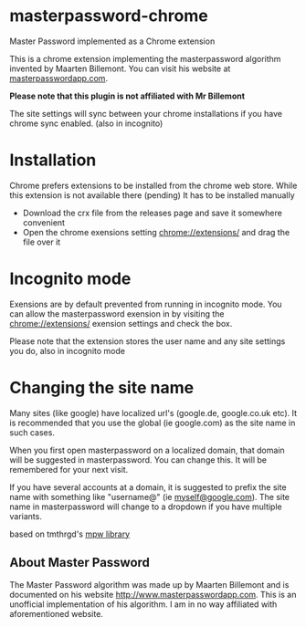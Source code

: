 # masterpassword-chrome
Master Password implemented as a Chrome extension

This is a chrome extension implementing the masterpassword algorithm invented by Maarten Billemont. You can visit his website at [masterpasswordapp.com](http://masterpasswordapp.com). 

**Please note that this plugin is not affiliated with Mr Billemont**

The site settings will sync between your chrome installations if you have chrome sync enabled. (also in incognito)

# Installation
Chrome prefers extensions to be installed from the chrome web store. While this extension is not available there (pending) It has to be installed manually
* Download the crx file from the releases page and save it somewhere convenient
* Open the chrome exensions setting [chrome://extensions/](chrome://extensions/) and drag the file over it

# Incognito mode
Exensions are by default prevented from running in incognito mode. You can allow the masterpassword exension in by visiting the [chrome://extensions/](chrome://extensions/) exension settings and check the box.

Please note that the extension stores the user name and any site settings you do, also in incognito mode

# Changing the site name
Many sites (like google) have localized url's (google.de, google.co.uk etc). It is recommended that you use the global (ie google.com) as the site name in such cases.

When you first open masterpassword on a localized domain, that domain will be suggested in masterpassword. You can change this. It will be remembered for your next visit.

If you have several accounts at a domain, it is suggested to prefix the site name with something like "username@" (ie myself@google.com). The site name in masterpassword will change to a dropdown if you have multiple variants.








based on tmthrgd's [mpw library](https://github.com/tmthrgd/mpw-js)

## About Master Password
The Master Password algorithm was made up by Maarten Billemont and is documented on his website http://www.masterpasswordapp.com. This is an unofficial implementation of his algorithm. I am in no way affiliated with aforementioned website. 
